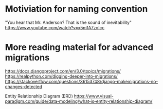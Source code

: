

# Motiviation for naming convention
"You hear that Mr. Anderson? That is the sound of inevitability"
https://www.youtube.com/watch?v=x5m1A7zoIcc 


# More reading material for advanced migrations
https://docs.djangoproject.com/en/3.0/topics/migrations/
https://realpython.com/digging-deeper-into-migrations/
https://stackoverflow.com/questions/36153748/django-makemigrations-no-changes-detected


Entity Relationship Diagram (ERD)
https://www.visual-paradigm.com/guide/data-modeling/what-is-entity-relationship-diagram/
